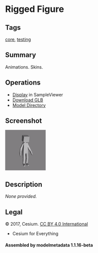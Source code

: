 # Rigged Figure

## Tags

[core](../../Models-core.md), [testing](../../Models-testing.md)

## Summary

Animations. Skins.

## Operations

* [Display](https://github.khronos.org/glTF-Sample-Viewer-Release/?model=https://raw.GithubUserContent.com/KhronosGroup/glTF-Sample-Assets/main/./Models/RiggedFigure/glTF-Binary/RiggedFigure.glb) in SampleViewer
* [Download GLB](https://raw.GithubUserContent.com/KhronosGroup/glTF-Sample-Assets/main/./Models/RiggedFigure/glTF-Binary/RiggedFigure.glb)
* [Model Directory](./)

## Screenshot

![screenshot](screenshot/screenshot.gif)

## Description

_None provided._

## Legal

&copy; 2017, Cesium. [CC BY 4.0 International](https://creativecommons.org/licenses/by/4.0/legalcode)

 - Cesium for Everything

#### Assembled by modelmetadata 1.1.16-beta
